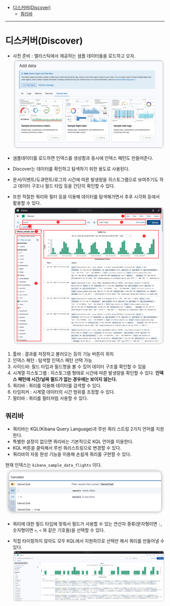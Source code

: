- [디스커버(Discover)](#디스커버discover)
  - [쿼리바](#쿼리바)

---
# 디스커버(Discover)

- 사전 준비 : 엘라스틱에서 제공하는 샘플 데이터들을 로드하고 오자.
![](/images/2022-04-28-23-46-41.png)

- 샘플데이터를 로드하면 인덱스를 생성함과 동시에 인덱스 패턴도 만들어준다.
- Discover는 데이터를 확인하고 탐색하기 위한 용도로 사용된다.
- 문서/이벤트/도큐먼트/로그의 시간에 따른 발생량을 히스토그램으로 보여주기도 하고 데이터 구조나 필드 타입 등을 간단히 확인할 수 있다.
- 또한 적절한 쿼리와 필터 등을 이용해 데이터를 탐색해가면서 추후 시각화 등에서 활용할 수 있다.
![](/images/2022-04-28-23-51-25.png)

1. 툴바 : 결과를 저장하고 불러오는 등의 기능 버튼이 위치
2. 인덱스 패턴 : 탐색할 인덱스 패턴 선택 가능
3. 사이드바: 필드 타입과 필드명을 볼 수 있어 데이터 구조를 확인할 수 있음
4. 시계열 히스토그램 : 히스토그램 형태로 시간에 따른 발생량을 확인할 수 있다. **인덱스 패턴에 시간/날짜 필드가 없는 경우에는 보이지 않는다.**
5. 쿼리바 : 쿼리를 이용해 데이터를 검색할 수 있다.
6. 타임피커 : 시계열 데이터의 시간 범위를 조정할 수 있다.
7. 필터바 : 쿼리를 필터처럼 사용할 수 있다.

## 쿼리바

- 쿼리바는 KQL(Kibana Query Language)과 루씬 쿼리 스트링 2가지 언어를 지원한다.
- 특별한 설정이 없으면 쿼리바는 기본적으로 KQL 언어를 이용한다.
- KQL 버튼을 클릭해서 루씬 쿼리스트링으로 변경할 수 있다.
- 쿼리바의 자동 완성 기능을 이용해 손쉽게 쿼리를 구현할 수 있다.


현재 인덱스는 `kibana_sample_data_flights` 이다.
![](/images/2022-04-28-23-56-36.png)

- 쿼리에 대한 필드 타입에 맞춰서 필드가 사용할 수 있는 연산자 종류(문자형이면 `:`, 숫자형이면 `>`, `<` 와 같은 기호들)을 선택할 수 있다.

- 직접 타이핑하지 않아도 모두 KQL에서 지원하므로 선택만 해서 쿼리를 만들어낼 수 있다.
![](/images/2022-04-28-23-58-17.png)
